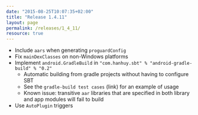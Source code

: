 ```yaml
---
date: "2015-08-25T10:07:35+02:00"
title: "Release 1.4.11"
layout: page
permalink: /releases/1_4_11/
resource: true
---
```


* Include `aars` when generating `proguardConfig`
* Fix `mainDexClasses` on non-Windows platforms
* Implement `android.GradleBuild` in `"com.hanhuy.sbt" % "android-gradle-build" % "0.2"`
  * Automatic building from gradle projects without having to configure SBT
  * See the `gradle-build test cases` (link) for an example of usage
  * Known issue: transitive `aar` libraries that are specified in both library and app modules will fail to build
* Use `AutoPlugin` triggers
